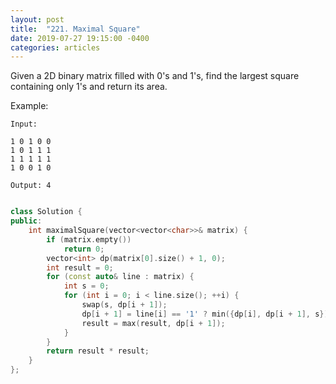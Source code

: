 ```yaml
---
layout: post
title:  "221. Maximal Square"
date: 2019-07-27 19:15:00 -0400
categories: articles
---
```


Given a 2D binary matrix filled with 0's and 1's, find the largest square containing only 1's and return its area.

Example:
```
Input: 

1 0 1 0 0
1 0 1 1 1
1 1 1 1 1
1 0 0 1 0

Output: 4
```

```c++

class Solution {
public:
    int maximalSquare(vector<vector<char>>& matrix) {
        if (matrix.empty())
            return 0;
        vector<int> dp(matrix[0].size() + 1, 0);
        int result = 0;
        for (const auto& line : matrix) {
            int s = 0;
            for (int i = 0; i < line.size(); ++i) {
                swap(s, dp[i + 1]);
                dp[i + 1] = line[i] == '1' ? min({dp[i], dp[i + 1], s}) + 1 : 0;
                result = max(result, dp[i + 1]);
            }
        }
        return result * result;
    }
};
```